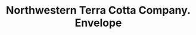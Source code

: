 ---
doi: 10.7916/D8PK1T46
date_other: '1887'
date_other_textual: '1887'
form: printed ephemera
genre:
- Envelopes
name:
- Northwestern Terra Cotta Company
object_in_context_url: https://biggert.cul.columbia.edu/items/view/ave_biggert_00231
subject_hierarchical_geographic:
- Chicago, Illinois, United States
subject_name:
- Northwestern Terra Cotta Company
title: Northwestern Terra Cotta Company. Envelope
sort_title: Northwestern Terra Cotta Company. Envelope
call_number: ave_biggert_00231
coordinates:
- 41.83694444444445,-87.68472222222222
pid: ave_biggert_00231
identifiers: ave_biggert_00231
thumbnail: https://derivativo-3.library.columbia.edu/iiif/2/ldpd:344989/full/!256,256/0/native.jpg
permalink: /biggert/ave_biggert_00231/
layout: iiif-image-page
---